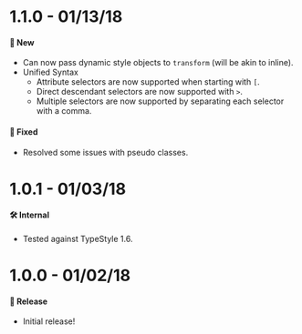 # 1.1.0 - 01/13/18
#### 🚀 New
* Can now pass dynamic style objects to `transform` (will be akin to inline).
* Unified Syntax
  * Attribute selectors are now supported when starting with `[`.
  * Direct descendant selectors are now supported with `>`.
  * Multiple selectors are now supported by separating each selector with a comma.

#### 🐞 Fixed
* Resolved some issues with pseudo classes.

# 1.0.1 - 01/03/18
#### 🛠 Internal
* Tested against TypeStyle 1.6.

# 1.0.0 - 01/02/18
#### 🎉 Release
* Initial release!
